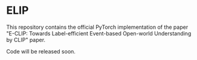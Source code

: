 # ELIP

This repository contains the official PyTorch implementation of the paper "E-CLIP: Towards Label-efficient Event-based Open-world Understanding by CLIP" paper.

Code will be released soon.
